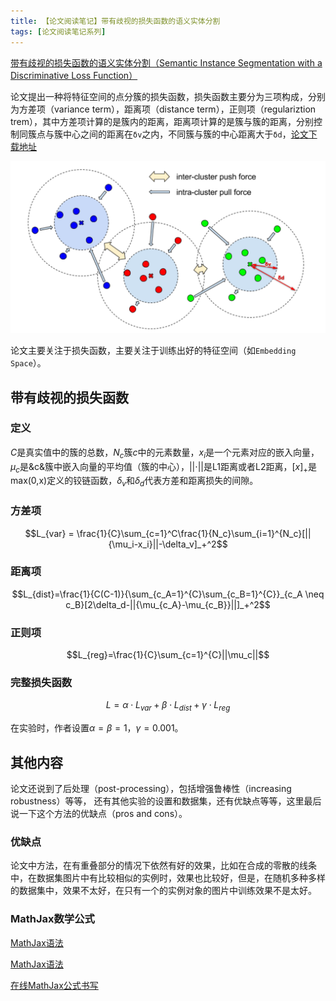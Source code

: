 ```yaml
---
title: 【论文阅读笔记】带有歧视的损失函数的语义实体分割
tags: [论文阅读笔记系列]
---
```


[带有歧视的损失函数的语义实体分割（Semantic Instance Segmentation with a Discriminative Loss Function）](论文地址)

论文提出一种将特征空间的点分簇的损失函数，损失函数主要分为三项构成，分别为方差项（variance term），距离项（distance term），正则项（regulariztion trem），其中方差项计算的是簇内的距离，距离项计算的是簇与簇的距离，分别控制同簇点与簇中心之间的距离在`δv`之内，不同簇与簇的中心距离大于`δd`，[论文下载地址](https://arxiv.org/pdf/1703.10277.pdf)

<!--more-->

![图片：损失函数原理图](/assets/images/20190916/figure2.png)

论文主要关注于损失函数，主要关注于训练出好的特征空间（如`Embedding Space`）。

## 带有歧视的损失函数 ##

### 定义 ###

$C$是真实值中的簇的总数，$N_c$簇$c$中的元素数量，$x_i$是一个元素对应的嵌入向量，$\mu_c$是&c&簇中嵌入向量的平均值（簇的中心），$\vert\vert\cdot\vert\vert$是L1距离或者L2距离，$[x]_+$是max(0,x)定义的铰链函数，$\delta_v$和$\delta_d$代表方差和距离损失的间隙。

### 方差项 ###

$$L_{var} = \frac{1}{C}\sum_{c=1}^C\frac{1}{N_c}\sum_{i=1}^{N_c}[||{\mu_i-x_i}||-\delta_v]_+^2$$

### 距离项 ###

$$L_{dist}=\frac{1}{C(C-1)}{\sum_{c_A=1}^{C}\sum_{c_B=1}^{C}}_{c_A \neq c_B}[2\delta_d-||{\mu_{c_A}-\mu_{c_B}}||]_+^2$$

### 正则项 ###

$$L_{reg}=\frac{1}{C}\sum_{c=1}^{C}||\mu_c||$$

### 完整损失函数 ###
$$L=\alpha\cdot{L_{var}}+\beta\cdot{L_{dist}}+\gamma\cdot{L_{reg}}$$

在实验时，作者设置$\alpha=\beta=1$，$\gamma=0.001$。   

## 其他内容 ##

论文还说到了后处理（post-processing），包括增强鲁棒性（increasing robustness）等等， 还有其他实验的设置和数据集，还有优缺点等等，这里最后说一下这个方法的优缺点（pros and cons）。

### 优缺点 ###
论文中方法，在有重叠部分的情况下依然有好的效果，比如在合成的零散的线条中，在数据集图片中有比较相似的实例时，效果也比较好，但是，在随机多种多样的数据集中，效果不太好，在只有一个的实例对象的图片中训练效果不是太好。

### MathJax数学公式 ###
[MathJax语法](https://www.cnblogs.com/Bone-ACE/p/4558870.html)

[MathJax语法](https://blog.csdn.net/luyaxige/article/details/80193409)

[在线MathJax公式书写](http://cxcgzx.cn:88/test/mathtest.php)

